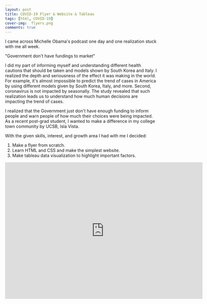 ```yaml
---
layout: post
title: COVID-19 Flyer & Website & Tableau 
tags: [html, COVID-19] 
cover-img:  flyers.png
comments: true
---
```



I came across Michelle Obama's podcast one day and one realization stuck with me all week. 

"Government don't have fundings to market" 

I did my part of informing myself and understanding different health cautions that should be taken and models shown by South Korea and Italy. I realized the depth and seriousness of the effect it was making in the world. For example, it's almost impossible to predict the trend of cases in America by using different models given by South Korea, Italy, and more. Second, coronavirus is not impacted by seasonally. The study revealed that such realization leads us to understand how much human decisions are impacting the trend of cases. 


I realized that the Government just don't have enough funding to inform people and warn people of how much their choices were being impacted. As a recent post-grad student, I wanted to make a difference in my college town community by UCSB, Isla Vista. 

With the given skills, interest, and growth area I had with me I decided: 

1. Make a flyer from scratch. 
2. Learn HTML and CSS and make the simplest website.
3. Make tableau data visualization to highlight important factors. 




<iframe seamless frameborder="0" src="https://public.tableau.com/profile/sung.hee5051#!/vizhome/SBCOVID2/NewConfirmedcaseseachday" width = '650' height = '450' scrolling='yes' ></iframe>    



